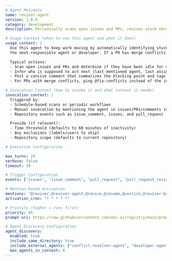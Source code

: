 ```yaml
---
# Agent Metadata
name: reviver-agent
version: 1.0.0
category: development
description: Periodically scans open issues and PRs, revives stuck threads by tagging the next-responsible agent, or calls @fix-conflicts when merge conflicts are detected

# Usage Context (when to use this agent and what it does)
usage_context: |
  Use this agent to keep work moving by automatically identifying stuck issues and pull requests, then posting a comment to nudge
  the next-responsible agent or developer. If a PR has merge conflicts, it will tag @fix-conflicts to resolve them.

  Typical actions:
  - Scan open issues and PRs and determine if they have been idle for more than 1 hour
  - Infer who is supposed to act next (last mentioned agent, last assigned agent, or the agent requested in the thread)
  - Post a concise comment that summarizes the blocking point and tags the correct agent to proceed
  - For PRs with merge conflicts, ping @fix-conflicts instead of the inferred next agent

# Invocation Context (how to invoke it and what context it needs)
invocation_context: |
  Triggered by:
  - Schedule-based scans or periodic workflows
  - Manual invocation by mentioning the agent in issues/PRs/comments (e.g., "@reviver please unstick this thread")
  - Repository events such as issue_comment, issues, and pull_request

  Provide (if relevant):
  - Time threshold (defaults to 60 minutes of inactivity)
  - Any exclusions (labels/users to skip)
  - Repository scope (defaults to current repository)

# Execution Configuration

max_turns: 25
verbose: false
timeout: 30

# Trigger Configuration
events: ["issues", "issue_comment", "pull_request", "pull_request_review", "commit_comment"]

# Mention-based activation
mentions: "@reviver,@reviver-agent,@revive,@resume,@unstick,@reviver-bot"
activation_cron: "* * * * *"

# Priority (higher = runs first)
priority: 65
prompt-uri: https://raw.githubusercontent.com/a5c-ai/registry/main/prompts/development/reviver-agent.prompt.md

# Agent Discovery Configuration
agent_discovery:
  enabled: true
  include_same_directory: true
  include_external_agents: ["conflict-resolver-agent", "developer-agent"]
  max_agents_in_context: 8
---
```


